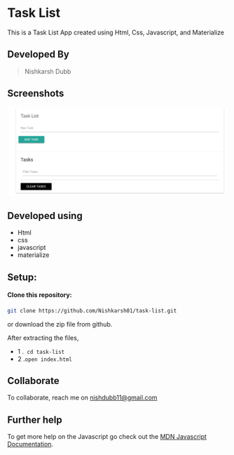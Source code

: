 # Task List 
This is a Task List App created using Html, Css, Javascript, and Materialize

## Developed By
> Nishkarsh Dubb

## Screenshots
![App Screenshot](screenshots/tasklist.png)

## Developed using
* Html
* css
* javascript
* materialize

## Setup:

#### Clone this repository:

```bash
git clone https://github.com/Nishkarsh01/task-list.git
```
or download the zip file from github.

After extracting the files, 

* 1  .`` cd task-list`` 
* 2  .``open index.html``

## Collaborate
To collaborate, reach me on [nishdubb11@gmail.com]()

## Further help

To get more help on the Javascript go check out the [MDN Javascript Documentation](https://developer.mozilla.org/en-US/docs/Web/JavaScript).

